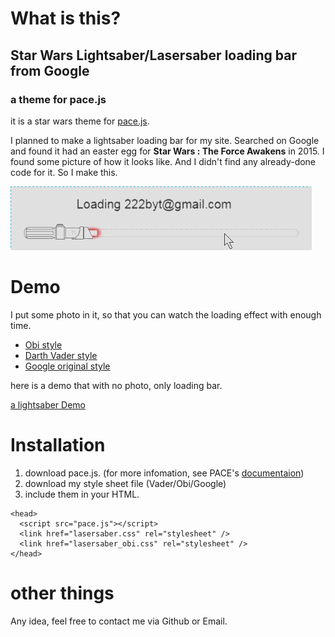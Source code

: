 # What is this?

## Star Wars Lightsaber/Lasersaber loading bar from Google

### a theme for pace.js

it is a star wars theme for [pace.js](https://github.com/HubSpot/PACE/).

I planned to make a lightsaber loading bar for my site. Searched on Google and found it had an easter egg for **Star Wars : The Force Awakens** in 2015. I found some picture of how it looks like. And I didn't find any already-done code for it. So I make this.

![demo](https://raw.githubusercontent.com/HTML50/starwars-loading-style-for-pace/master/img/loading.gif)



# Demo

I put some photo in it, so that you can watch the loading effect with enough time.

- [Obi style](https://html50.github.io/starwars-loading-style-for-pace/obi.html) 
- [Darth Vader style](https://html50.github.io/starwars-loading-style-for-pace/vader.html) 
- [Google original style](https://html50.github.io/starwars-loading-style-for-pace/google.html) 



here is a demo that with no photo, only loading bar.

[a lightsaber Demo](https://html50.github.io/starwars-loading-style-for-pace/demo.html) 

# Installation

1. download pace.js. (for more infomation, see PACE's [documentaion](http://github.hubspot.com/pace/))
2. download my style sheet file (Vader/Obi/Google)
3. include them in your HTML.

```
<head>
  <script src="pace.js"></script>
  <link href="lasersaber.css" rel="stylesheet" />
  <link href="lasersaber_obi.css" rel="stylesheet" />
</head>
```

# other things

Any idea, feel free to contact me via Github or Email.